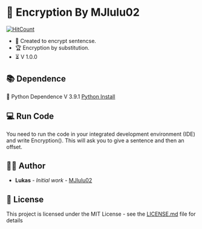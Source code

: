 ## <h1>📍 Encryption By MJlulu02</h1>
[![HitCount](http://hits.dwyl.com/MJlulu02/Encryption.svg)](http://hits.dwyl.com/MJlulu02/Encryption)

- 🔧 Created to encrypt sentencse.
- 🏆 Encryption by substitution.
- ⏳ V 1.0.0

## 📚 Dependence

💎 Python Dependence V 3.9.1 [Python Install](https://www.python.org/downloads/)

## 💻 Run Code

You need to run the code in your integrated development environment (IDE) and write Encryption(). This will ask you to give a sentence and then an offset.

## 🙎‍♂️ Author

* **Lukas** - *Initial work* - [MJlulu02](https://github.com/MJlulu02)

## 📜 License

This project is licensed under the MIT License - see the [LICENSE.md](LICENSE.md) file for details
